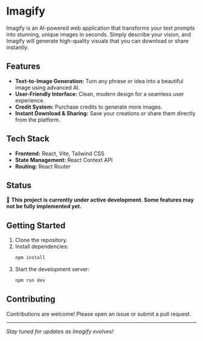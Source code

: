 # Imagify

Imagify is an AI-powered web application that transforms your text prompts into stunning, unique images in seconds. Simply describe your vision, and Imagify will generate high-quality visuals that you can download or share instantly.

## Features

- **Text-to-Image Generation:** Turn any phrase or idea into a beautiful image using advanced AI.
- **User-Friendly Interface:** Clean, modern design for a seamless user experience.
- **Credit System:** Purchase credits to generate more images.
- **Instant Download & Sharing:** Save your creations or share them directly from the platform.

## Tech Stack

- **Frontend:** React, Vite, Tailwind CSS
- **State Management:** React Context API
- **Routing:** React Router

## Status

🚧 **This project is currently under active development. Some features may not be fully implemented yet.**

## Getting Started

1. Clone the repository.
2. Install dependencies:
   ```sh
   npm install
   ```
3. Start the development server:
   ```sh
   npm run dev
   ```

## Contributing

Contributions are welcome! Please open an issue or submit a pull request.

---

*Stay tuned for updates as Imagify evolves!*